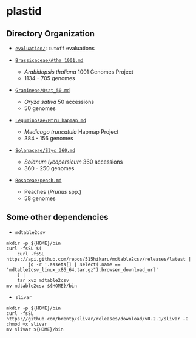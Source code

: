 # plastid


## Directory Organization

* [`evaluation/`](./evaluation/): `cutoff` evaluations

* [`Brassicaceae/Atha_1001.md`](Brassicaceae/Atha_1001.md)
  * *Arabidopsis thaliana* 1001 Genomes Project
  * 1134 - 705 genomes

* [`Gramineae/Osat_50.md`](Gramineae/Osat_50.md)
  * *Oryza sativa* 50 accessions
  * 50 genomes

* [`Leguminosae/Mtru_hapmap.md`](Leguminosae/Mtru_384)
  * *Medicago truncatula* Hapmap Project
  * 384 - 156 genomes

* [`Solanaceae/Slyc_360.md`](Solanaceae/Slyc_360.md)
  * *Solanum lycopersicum* 360 accessions
  * 360 - 250 genomes

* [`Rosaceae/peach.md`](Rosaceae/peach.md)
  * Peaches (*Prunus* spp.)
  * 58 genomes

## Some other dependencies

* `mdtable2csv`

```shell script
mkdir -p ${HOME}/bin
curl -fsSL $(
    curl -fsSL https://api.github.com/repos/515hikaru/mdtable2csv/releases/latest |
        jq -r '.assets[] | select(.name == "mdtable2csv_linux_x86_64.tar.gz").browser_download_url'
    ) |
    tar xvz mdtable2csv
mv mdtable2csv ${HOME}/bin

```

* `slivar`

```shell script
mkdir -p ${HOME}/bin
curl -fsSL https://github.com/brentp/slivar/releases/download/v0.2.1/slivar -O
chmod +x slivar
mv slivar ${HOME}/bin

```
